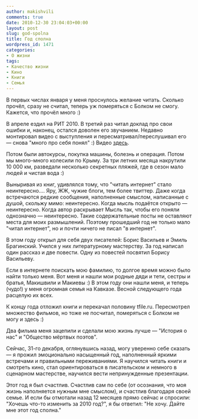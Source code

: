 ```yaml
---
author: makishvili
comments: true
date: 2010-12-30 23:04:03+00:00
layout: post
slug: god-spolna
title: Год сполна
wordpress_id: 1471
categories:
- О жизни
tags:
- Качество жизни
- Кино
- Книги
- Семья
---
```


В первых числах января у меня проснулось желание читать. Сколько прочёл, сразу не считал, теперь уж померяться с Болком не смогу. Кажется, что прочёл много :)

В апреле ездил на РИТ 2010. В третий раз читал доклад про свои ошибки и, наконец, остался доволен его звучанием. Недавно монтировал видео с выступления и пересматривал/переслушивал его — снова "много про себя понял" :)
Видео [здесь](http://makishvili.com/2010/12/31/errare/).

Потом были автокурсы, покупка машины, болезнь и операция. Потом мы много-много колесили по Крыму. За три летних месяца накрутили 10 000 км, разведали  несколько секретных пляжей, где в сезон мало людей и чистая вода :)

Выныривая из книг, удивлялся тому, что "читать интернет" стало неинтересно.... Яру, ЖЖ, чужие блоги, тем более твиттер. Даже когда встречаются редкие сообщения,  наполненные смыслом, написанные с душой, скольжу мимо: неинтересно. Когда мысль подаётся открыто — неинтересно. Когда автор раскрывает Мысль так, чтобы его поняли однозначно — неинтересно. Такие содержательные посты не оставляют места для моих размышлений. Поэтому прошедший год не только мало "читал интернет", но и почти ничего не писал "в интернет".

В этом году открыл для себя двух писателей: Борис Васильев и Эмиль Брагинский. Учился у них литературному мастерству. За год написал один рассказ и две повести. Одну из повестей посвятил Борису Васильеву.

Если в интернете поискать мою фамилию, то долгое время можно было найти только меня. Вот меня и нашли мои родные дяди и тети, сестры и братья, Макишвили и Макиевы :)  В этом году они нашли меня, и теперь (чудо!) у меня огромная семья на Кавказе. Весной следующего года расцелую их всех.

К концу года отложил книги и перекачал половину tfile.ru. Пересмотрел множество фильмов, но тоже не посчитал, померяться с Болком не могу и здесь :)

Два фильма меня зацепили и сделали мою жизнь лучше — "История о нас" и "Общество мёртвых поэтов".

Сейчас, 31-го декабря, оглянувшись назад, могу уверенно себе сказать — я прожил эмоционально насыщенный год, наполненный яркими встречами и правильными переживаниями. Я научился читать книги и смотреть кино, стал ориентироваться в писательском и немного в сценарном мастерстве, научился  вести непринужденные презентации.

Этот год я был счастлив. Счастлив сам по себе (от осознания, что моя жизнь наполняется нужным мне смыслом), и счастлив благодаря своей семье. И если бы отмотали назад 12 месяцев прямо сейчас и спросили: "Хочешь что-то изменить за 2010 год?", я бы ответил: "Не хочу. Дайте мне этот год сполна."
